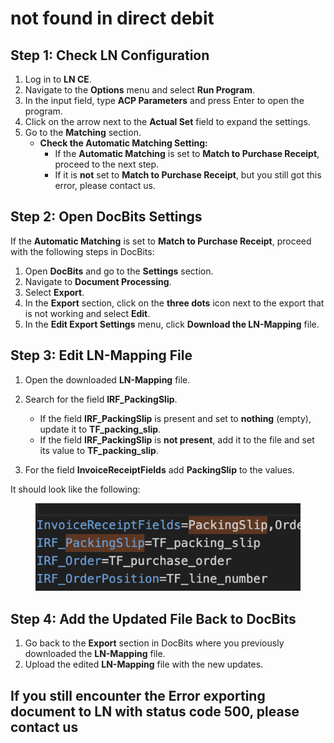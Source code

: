 # not found in direct debit

## **Step 1: Check LN Configuration**

1. Log in to **LN CE**.
2. Navigate to the **Options** menu and select **Run Program**.
3. In the input field, type **ACP Parameters** and press Enter to open the program.
4. Click on the arrow next to the **Actual Set** field to expand the settings.
5. Go to the **Matching** section.
   * **Check the Automatic Matching Setting:**
     * If the **Automatic Matching** is set to **Match to Purchase Receipt**, proceed to the next step.
     * If it is **not** set to **Match to Purchase Receipt**, but you still got this error, please contact us.

## **Step 2: Open DocBits Settings**

If the **Automatic Matching** is set to **Match to Purchase Receipt**, proceed with the following steps in DocBits:

1. Open **DocBits** and go to the **Settings** section.
2. Navigate to **Document Processing**.
3. Select **Export**.
4. In the **Export** section, click on the **three dots** icon next to the export that is not working and select **Edit**.
5. In the **Edit Export Settings** menu, click **Download the LN-Mapping** file.

## **Step 3: Edit LN-Mapping File**

1. Open the downloaded **LN-Mapping** file.
2.  Search for the field **IRF\_PackingSlip**.

    * If the field **IRF\_PackingSlip** is present and set to **nothing** (empty), update it to **TF\_packing\_slip**.
    * If the field **IRF\_PackingSlip** is **not present**, add it to the file and set its value to **TF\_packing\_slip**.&#x20;


3. For the field **InvoiceReceiptFields** add **PackingSlip** to the values.

It should look like the following:

<figure><img src="../../../.gitbook/assets/image (328).png" alt=""><figcaption></figcaption></figure>



## **Step 4: Add the Updated File Back to DocBits**

1. Go back to the **Export** section in DocBits where you previously downloaded the **LN-Mapping** file.
2. Upload the edited **LN-Mapping** file with the new updates.

## If you still encounter the **Error exporting document to LN** with status code **500**, please contact us
